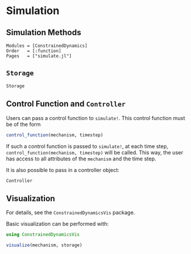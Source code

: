 # Simulation

## Simulation Methods

```@autodocs
Modules = [ConstrainedDynamics]
Order   = [:function]
Pages   = ["simulate.jl"]
```

## `Storage`

```@docs
Storage
```

## Control Function and `Controller`
Users can pass a control function to `simulate!`. This control function must be of the form
```julia
control_function(mechanism, timestep)
```
If such a control function is passed to `simulate!`, at each time step, `control_function(mechanism, timestep)` will be called. 
This way, the user has access to all attributes of the `mechanism` and the time step.

It is also possible to pass in a controller object:

```@docs
Controller
```

## Visualization
For details, see the `ConstrainedDynamicsVis` package.

Basic visualization can be performed with:
```julia
using ConstrainedDynamicsVis

visualize(mechanism, storage)
```